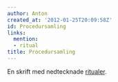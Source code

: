 ```yaml
---
author: Anton
created_at: '2012-01-25T20:09:58Z'
id: Procedursamling
links:
  mention:
  - ritual
title: Procedursamling
---
```


En skrift med nedtecknade [ritualer].

  [ritualer]: ritual
